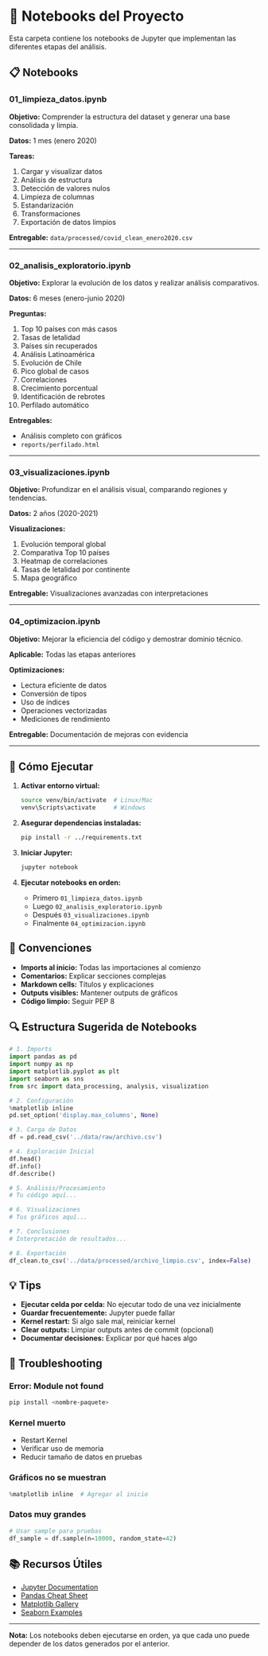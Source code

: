 # 📓 Notebooks del Proyecto

Esta carpeta contiene los notebooks de Jupyter que implementan las diferentes etapas del análisis.

## 📋 Notebooks

### 01_limpieza_datos.ipynb
**Objetivo:** Comprender la estructura del dataset y generar una base consolidada y limpia.

**Datos:** 1 mes (enero 2020)

**Tareas:**
1. Cargar y visualizar datos
2. Análisis de estructura
3. Detección de valores nulos
4. Limpieza de columnas
5. Estandarización
6. Transformaciones
7. Exportación de datos limpios

**Entregable:** `data/processed/covid_clean_enero2020.csv`

---

### 02_analisis_exploratorio.ipynb
**Objetivo:** Explorar la evolución de los datos y realizar análisis comparativos.

**Datos:** 6 meses (enero-junio 2020)

**Preguntas:**
1. Top 10 países con más casos
2. Tasas de letalidad
3. Países sin recuperados
4. Análisis Latinoamérica
5. Evolución de Chile
6. Pico global de casos
7. Correlaciones
8. Crecimiento porcentual
9. Identificación de rebrotes
10. Perfilado automático

**Entregables:** 
- Análisis completo con gráficos
- `reports/perfilado.html`

---

### 03_visualizaciones.ipynb
**Objetivo:** Profundizar en el análisis visual, comparando regiones y tendencias.

**Datos:** 2 años (2020-2021)

**Visualizaciones:**
1. Evolución temporal global
2. Comparativa Top 10 países
3. Heatmap de correlaciones
4. Tasas de letalidad por continente
5. Mapa geográfico

**Entregable:** Visualizaciones avanzadas con interpretaciones

---

### 04_optimizacion.ipynb
**Objetivo:** Mejorar la eficiencia del código y demostrar dominio técnico.

**Aplicable:** Todas las etapas anteriores

**Optimizaciones:**
- Lectura eficiente de datos
- Conversión de tipos
- Uso de índices
- Operaciones vectorizadas
- Mediciones de rendimiento

**Entregable:** Documentación de mejoras con evidencia

---

## 🚀 Cómo Ejecutar

1. **Activar entorno virtual:**
   ```bash
   source venv/bin/activate  # Linux/Mac
   venv\Scripts\activate     # Windows
   ```

2. **Asegurar dependencias instaladas:**
   ```bash
   pip install -r ../requirements.txt
   ```

3. **Iniciar Jupyter:**
   ```bash
   jupyter notebook
   ```

4. **Ejecutar notebooks en orden:**
   - Primero `01_limpieza_datos.ipynb`
   - Luego `02_analisis_exploratorio.ipynb`
   - Después `03_visualizaciones.ipynb`
   - Finalmente `04_optimizacion.ipynb`

## 📝 Convenciones

- **Imports al inicio:** Todas las importaciones al comienzo
- **Comentarios:** Explicar secciones complejas
- **Markdown cells:** Títulos y explicaciones
- **Outputs visibles:** Mantener outputs de gráficos
- **Código limpio:** Seguir PEP 8

## 🔍 Estructura Sugerida de Notebooks

```python
# 1. Imports
import pandas as pd
import numpy as np
import matplotlib.pyplot as plt
import seaborn as sns
from src import data_processing, analysis, visualization

# 2. Configuración
%matplotlib inline
pd.set_option('display.max_columns', None)

# 3. Carga de Datos
df = pd.read_csv('../data/raw/archivo.csv')

# 4. Exploración Inicial
df.head()
df.info()
df.describe()

# 5. Análisis/Procesamiento
# Tu código aquí...

# 6. Visualizaciones
# Tus gráficos aquí...

# 7. Conclusiones
# Interpretación de resultados...

# 8. Exportación
df_clean.to_csv('../data/processed/archivo_limpio.csv', index=False)
```

## 💡 Tips

- **Ejecutar celda por celda:** No ejecutar todo de una vez inicialmente
- **Guardar frecuentemente:** Jupyter puede fallar
- **Kernel restart:** Si algo sale mal, reiniciar kernel
- **Clear outputs:** Limpiar outputs antes de commit (opcional)
- **Documentar decisiones:** Explicar por qué haces algo

## 🐛 Troubleshooting

### Error: Module not found
```bash
pip install <nombre-paquete>
```

### Kernel muerto
- Restart Kernel
- Verificar uso de memoria
- Reducir tamaño de datos en pruebas

### Gráficos no se muestran
```python
%matplotlib inline  # Agregar al inicio
```

### Datos muy grandes
```python
# Usar sample para pruebas
df_sample = df.sample(n=10000, random_state=42)
```

## 📚 Recursos Útiles

- [Jupyter Documentation](https://jupyter-notebook.readthedocs.io/)
- [Pandas Cheat Sheet](https://pandas.pydata.org/Pandas_Cheat_Sheet.pdf)
- [Matplotlib Gallery](https://matplotlib.org/stable/gallery/index.html)
- [Seaborn Examples](https://seaborn.pydata.org/examples/index.html)

---

**Nota:** Los notebooks deben ejecutarse en orden, ya que cada uno puede depender de los datos generados por el anterior.
